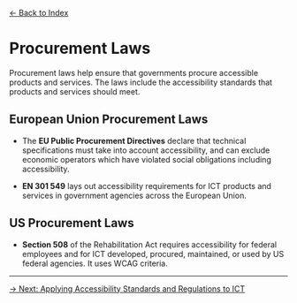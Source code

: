 [&larr; Back to Index](../index.md)

# Procurement Laws

Procurement laws help ensure that governments procure accessible products and services. The laws include the accessibility standards that products and services should meet.

## European Union Procurement Laws

* The **EU Public Procurement Directives** declare that technical specifications must take into account accessibility, and can exclude economic operators which have violated social obligations including accessibility.

* **EN 301 549** lays out accessibility requirements for ICT products and services in government agencies across the European Union.

## US Procurement Laws

* **Section 508** of the Rehabilitation Act requires accessibility for federal employees and for ICT developed, procured, maintained, or used by US federal agencies. It uses WCAG criteria.

--- 

[&rarr; Next: Applying Accessibility Standards and Regulations to ICT](../e-applying-accessibility-standards-and-regulations-to-ict.md)